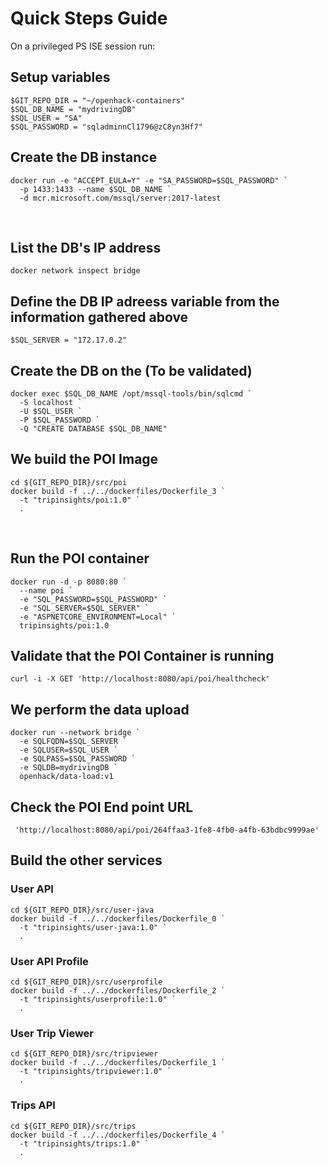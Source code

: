 # Quick Steps Guide

On a privileged PS ISE session run:

## Setup variables
```
$GIT_REPO_DIR = "~/openhack-containers"
$SQL_DB_NAME = "mydrivingDB"
$SQL_USER = "SA"
$SQL_PASSWORD = "sqladminnCl1796@zC8yn3Hf7"
```

## Create the DB instance
```
docker run -e "ACCEPT_EULA=Y" -e "SA_PASSWORD=$SQL_PASSWORD" `
  -p 1433:1433 --name $SQL_DB_NAME `
  -d mcr.microsoft.com/mssql/server:2017-latest
```
​
## List the DB's IP address
```
docker network inspect bridge
```

## Define the DB IP adreess variable from the information gathered above
```
$SQL_SERVER = "172.17.0.2"
```

## Create the DB on the (To be validated)
```
docker exec $SQL_DB_NAME /opt/mssql-tools/bin/sqlcmd `
  -S localhost `
  -U $SQL_USER `
  -P $SQL_PASSWORD `
  -Q "CREATE DATABASE $SQL_DB_NAME"
```

## We build the POI Image
```
cd ${GIT_REPO_DIR}/src/poi
docker build -f ../../dockerfiles/Dockerfile_3 `
  -t "tripinsights/poi:1.0" `
  .
```
​
## Run the POI container
```
docker run -d -p 8080:80 `
  --name poi `
  -e "SQL_PASSWORD=$SQL_PASSWORD" `
  -e "SQL_SERVER=$SQL_SERVER" `
  -e "ASPNETCORE_ENVIRONMENT=Local" `
  tripinsights/poi:1.0
```

## Validate that the POI Container is running
```
curl -i -X GET 'http://localhost:8080/api/poi/healthcheck' 
```

## We perform the data upload
```
docker run --network bridge `
  -e SQLFQDN=$SQL_SERVER `
  -e SQLUSER=$SQL_USER `
  -e SQLPASS=$SQL_PASSWORD `
  -e SQLDB=mydrivingDB `
  openhack/data-load:v1
```

## Check the POI End point URL
```
 'http://localhost:8080/api/poi/264ffaa3-1fe8-4fb0-a4fb-63bdbc9999ae'
 ```

## Build the other services
### User API
```
cd ${GIT_REPO_DIR}/src/user-java
docker build -f ../../dockerfiles/Dockerfile_0 `
  -t "tripinsights/user-java:1.0" `
  .
```

### User API Profile
```
cd ${GIT_REPO_DIR}/src/userprofile
docker build -f ../../dockerfiles/Dockerfile_2 `
  -t "tripinsights/userprofile:1.0" `
  .
```

### User Trip Viewer
```
cd ${GIT_REPO_DIR}/src/tripviewer
docker build -f ../../dockerfiles/Dockerfile_1 `
  -t "tripinsights/tripviewer:1.0" `
  .
```

### Trips API
```
cd ${GIT_REPO_DIR}/src/trips
docker build -f ../../dockerfiles/Dockerfile_4 `
  -t "tripinsights/trips:1.0" `
  .
```

